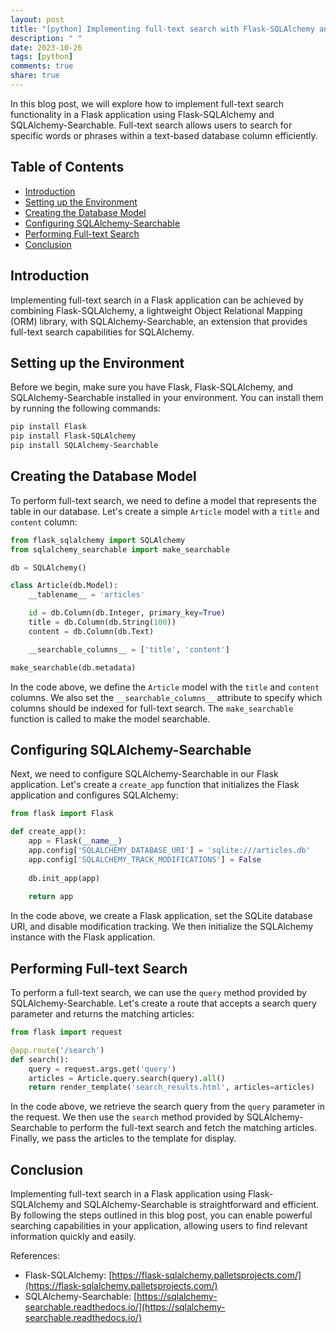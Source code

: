 ```yaml
---
layout: post
title: "[python] Implementing full-text search with Flask-SQLAlchemy and SQLAlchemy-Searchable"
description: " "
date: 2023-10-26
tags: [python]
comments: true
share: true
---
```


In this blog post, we will explore how to implement full-text search functionality in a Flask application using Flask-SQLAlchemy and SQLAlchemy-Searchable. Full-text search allows users to search for specific words or phrases within a text-based database column efficiently.

## Table of Contents
* [Introduction](#introduction)
* [Setting up the Environment](#setting-up-the-environment)
* [Creating the Database Model](#creating-the-database-model)
* [Configuring SQLAlchemy-Searchable](#configuring-sqlalchemy-searchable)
* [Performing Full-text Search](#performing-full-text-search)
* [Conclusion](#conclusion)

## Introduction
Implementing full-text search in a Flask application can be achieved by combining Flask-SQLAlchemy, a lightweight Object Relational Mapping (ORM) library, with SQLAlchemy-Searchable, an extension that provides full-text search capabilities for SQLAlchemy.

## Setting up the Environment
Before we begin, make sure you have Flask, Flask-SQLAlchemy, and SQLAlchemy-Searchable installed in your environment. You can install them by running the following commands:

```bash
pip install Flask
pip install Flask-SQLAlchemy
pip install SQLAlchemy-Searchable
```

## Creating the Database Model
To perform full-text search, we need to define a model that represents the table in our database. Let's create a simple `Article` model with a `title` and `content` column:

```python
from flask_sqlalchemy import SQLAlchemy
from sqlalchemy_searchable import make_searchable

db = SQLAlchemy()

class Article(db.Model):
    __tablename__ = 'articles'

    id = db.Column(db.Integer, primary_key=True)
    title = db.Column(db.String(100))
    content = db.Column(db.Text)

    __searchable_columns__ = ['title', 'content']

make_searchable(db.metadata)
```

In the code above, we define the `Article` model with the `title` and `content` columns. We also set the `__searchable_columns__` attribute to specify which columns should be indexed for full-text search. The `make_searchable` function is called to make the model searchable.

## Configuring SQLAlchemy-Searchable
Next, we need to configure SQLAlchemy-Searchable in our Flask application. Let's create a `create_app` function that initializes the Flask application and configures SQLAlchemy:

```python
from flask import Flask

def create_app():
    app = Flask(__name__)
    app.config['SQLALCHEMY_DATABASE_URI'] = 'sqlite:///articles.db'
    app.config['SQLALCHEMY_TRACK_MODIFICATIONS'] = False
    
    db.init_app(app)
    
    return app
```

In the code above, we create a Flask application, set the SQLite database URI, and disable modification tracking. We then initialize the SQLAlchemy instance with the Flask application.

## Performing Full-text Search
To perform a full-text search, we can use the `query` method provided by SQLAlchemy-Searchable. Let's create a route that accepts a search query parameter and returns the matching articles:

```python
from flask import request

@app.route('/search')
def search():
    query = request.args.get('query')
    articles = Article.query.search(query).all()
    return render_template('search_results.html', articles=articles)
```

In the code above, we retrieve the search query from the `query` parameter in the request. We then use the `search` method provided by SQLAlchemy-Searchable to perform the full-text search and fetch the matching articles. Finally, we pass the articles to the template for display.

## Conclusion
Implementing full-text search in a Flask application using Flask-SQLAlchemy and SQLAlchemy-Searchable is straightforward and efficient. By following the steps outlined in this blog post, you can enable powerful searching capabilities in your application, allowing users to find relevant information quickly and easily.

References:
- Flask-SQLAlchemy: [https://flask-sqlalchemy.palletsprojects.com/](https://flask-sqlalchemy.palletsprojects.com/)
- SQLAlchemy-Searchable: [https://sqlalchemy-searchable.readthedocs.io/](https://sqlalchemy-searchable.readthedocs.io/)